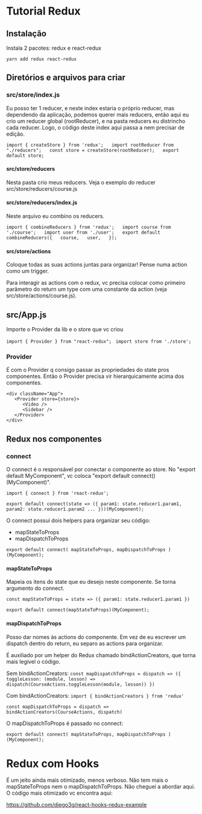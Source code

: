 # Tutorial Redux

## Instalação

Instala 2 pacotes: redux e react-redux

`yarn add redux react-redux`

## Diretórios e arquivos para criar

### src/store/index.js

Eu posso ter 1 reducer, e neste index estaria o próprio reducer, mas dependendo da aplicação, podemos querer mais reducers, então aqui eu crio um reducer global (rootReducer), e na pasta reducers eu distrincho cada reducer. Logo, o código deste index aqui passa a nem precisar de edição.

`import { createStore } from 'redux';  
import rootReducer from "./reducers";  
const store = createStore(rootReducer);  
export default store;`

#### src/store/reducers

Nesta pasta crio meus reducers. Veja o exemplo do reducer src/store/reducers/course.js

#### src/store/reducers/index.js

Neste arquivo eu combino os reducers.

`import { combineReducers } from 'redux';  
import course from './course';  
import user from './user';  
export default combineReducers({  
	course,  
	user,  
});`

#### src/store/actions

Coloque todas as suas actions juntas para organizar! Pense numa action como um trigger. 

Para interagir as actions com o redux, vc precisa colocar como primeiro parâmetro do return um type com uma constante da action (veja src/store/actions/course.js).

## src/App.js

Importe o Provider da lib e o store que vc criou

`import { Provider } from "react-redux"; `
`import store from './store';`

### Provider

É com o Provider q consigo passar as propriedades do state pros componentes. Então o Provider precisa vir hierarquicamente acima dos componentes.

`<div className="App">` <br/>
`   <Provider store={store}>` <br/>
`      <Video />` <br/>
`      <Sidebar />` <br/> 
`   </Provider>` <br/>
`</div>`

## Redux nos componentes

### connect

O connect é o responsável por conectar o componente ao store. 
No "export default MyComponent", vc coloca "export default connect()(MyComponent)".

`import { connect } from 'react-redux';`

`export default connect(state => ({
	param1: state.reducer1.param1,
	param2: state.reducer1.param2
	...
}))(MyComponent);`

O connect possui dois helpers para organizar seu código:
* mapStateToProps
* mapDispatchToProps

`export default connect(
	mapStateToProps, mapDispatchToProps
)(MyComponent);`

#### mapStateToProps

Mapeia os itens do state que eu desejo neste componente. Se torna argumento do connect.

`const mapStateToProps = state => ({
	param1: state.reducer1.param1
})`

`export default connect(mapStateToProps)(MyComponent);`

#### mapDispatchToProps

Posso dar nomes às actions do componente. Em vez de eu escrever um dispatch dentro do return, eu separo as actions para organizar.

É auxiliado por um helper do Redux chamado bindActionCreators, que torna mais legível o código.

Sem bindActionCreators:
`const mapDispatchToProps = dispatch => ({
	toggleLesson: (module, lesson) => dispatch(CourseActions.toggleLesson(module, lesson))
})`

Com bindActionCreators:
`import { bindActionCreators } from 'redux'`

`const mapDispatchToProps = dispatch => bindActionCreators(CourseActions, dispatch)`

O mapDispatchToProps é passado no connect:

`export default connect(
	mapStateToProps, mapDispatchToProps
)(MyComponent);`

# Redux com Hooks

É um jeito ainda mais otimizado, menos verboso. Não tem mais o mapStateToProps nem o mapDispatchToProps. Não cheguei a abordar aqui. O código mais otimizado vc encontra aqui:

https://github.com/diego3g/react-hooks-redux-example
